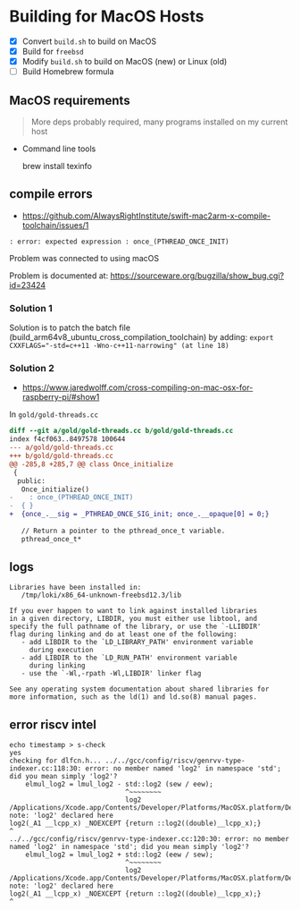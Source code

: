 # Building for MacOS Hosts

- [X] Convert `build.sh` to build on MacOS
- [X] Build for `freebsd`
- [X] Modify `build.sh` to build on MacOS (new) or Linux (old)
- [ ] Build Homebrew formula

## MacOS requirements

> More deps probably required, many programs installed on my current host

- Command line tools

    brew install texinfo

## compile errors

- https://github.com/AlwaysRightInstitute/swift-mac2arm-x-compile-toolchain/issues/1

```console
: error: expected expression : once_(PTHREAD_ONCE_INIT)
```

Problem was connected to using macOS

Problem is documented at: https://sourceware.org/bugzilla/show_bug.cgi?id=23424

### Solution 1

Solution is to patch the batch file (build_arm64v8_ubuntu_cross_compilation_toolchain) by adding:
`export CXXFLAGS="-std=c++11 -Wno-c++11-narrowing" (at line 18)`

### Solution 2

- https://www.jaredwolff.com/cross-compiling-on-mac-osx-for-raspberry-pi/#show1

In `gold/gold-threads.cc`

```patch
diff --git a/gold/gold-threads.cc b/gold/gold-threads.cc
index f4cf063..8497578 100644
--- a/gold/gold-threads.cc
+++ b/gold/gold-threads.cc
@@ -285,8 +285,7 @@ class Once_initialize
 {
  public:
   Once_initialize()
-    : once_(PTHREAD_ONCE_INIT)
-  { }
+  {once_.__sig = _PTHREAD_ONCE_SIG_init; once_.__opaque[0] = 0;}
 
   // Return a pointer to the pthread_once_t variable.
   pthread_once_t*
```


## logs

```console
Libraries have been installed in:
   /tmp/loki/x86_64-unknown-freebsd12.3/lib

If you ever happen to want to link against installed libraries
in a given directory, LIBDIR, you must either use libtool, and
specify the full pathname of the library, or use the `-LLIBDIR'
flag during linking and do at least one of the following:
   - add LIBDIR to the `LD_LIBRARY_PATH' environment variable
     during execution
   - add LIBDIR to the `LD_RUN_PATH' environment variable
     during linking
   - use the `-Wl,-rpath -Wl,LIBDIR' linker flag

See any operating system documentation about shared libraries for
more information, such as the ld(1) and ld.so(8) manual pages.
```


## error riscv intel

```console
echo timestamp > s-check
yes
checking for dlfcn.h... ../../gcc/config/riscv/genrvv-type-indexer.cc:118:30: error: no member named 'log2' in namespace 'std'; did you mean simply 'log2'?
    elmul_log2 = lmul_log2 - std::log2 (sew / eew);
                             ^~~~~~~~~
                             log2
/Applications/Xcode.app/Contents/Developer/Platforms/MacOSX.platform/Developer/SDKs/MacOSX.sdk/usr/include/c++/v1/math.h:1463:1: note: 'log2' declared here
log2(_A1 __lcpp_x) _NOEXCEPT {return ::log2((double)__lcpp_x);}
^
../../gcc/config/riscv/genrvv-type-indexer.cc:120:30: error: no member named 'log2' in namespace 'std'; did you mean simply 'log2'?
    elmul_log2 = lmul_log2 + std::log2 (eew / sew);
                             ^~~~~~~~~
                             log2
/Applications/Xcode.app/Contents/Developer/Platforms/MacOSX.platform/Developer/SDKs/MacOSX.sdk/usr/include/c++/v1/math.h:1463:1: note: 'log2' declared here
log2(_A1 __lcpp_x) _NOEXCEPT {return ::log2((double)__lcpp_x);}
^
```